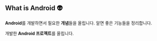 ## What is Android 👽

**Android**를 개발하면서 필요한 **개념**들을 올립니다. 알면 좋은 기능들을 정리합니다.

개발한 **Android 프로젝트**를 올립니다.
